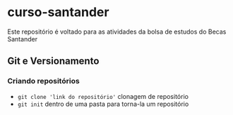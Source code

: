 # curso-santander
Este repositório é voltado para as atividades da bolsa de estudos do Becas Santander

## Git e Versionamento
### Criando repositórios
  * `git clone 'link do repositório'` clonagem de repositório
  * `git init` dentro de uma pasta para torna-la um repositório